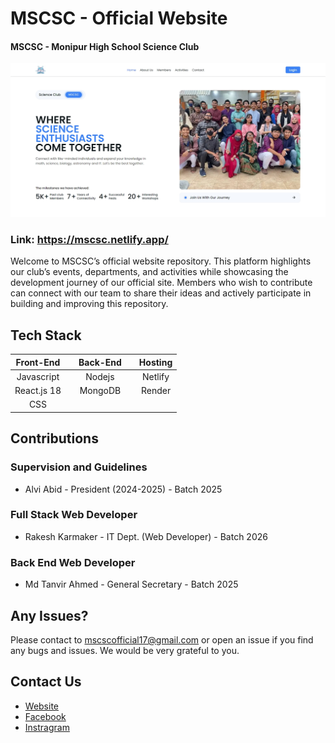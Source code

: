 # MSCSC - Official Website

#### MSCSC - Monipur High School Science Club

![rakesh-karmaker](client/public/hero-image.jpeg)

### Link: https://mscsc.netlify.app/

Welcome to MSCSC’s official website repository. This platform highlights our club’s events, departments, and activities while showcasing the development journey of our official site. Members who wish to contribute can connect with our team to share their ideas and actively participate in building and improving this repository.

## Tech Stack

|   Front-End    |     |  Back-End  |     |  Hosting  |
| :------------: | --- |  :------:  | --- |  :-----:  |
|   Javascript   |     |   Nodejs   |     |  Netlify  |
|  React.js 18   |     |   MongoDB  |     |  Render   |
|      CSS       |     |            |     |           |

## Contributions

### Supervision and Guidelines

- Alvi Abid - President (2024-2025) - Batch 2025

### Full Stack Web Developer

- Rakesh Karmaker - IT Dept. (Web Developer) - Batch 2026

### Back End Web Developer

- Md Tanvir Ahmed - General Secretary - Batch 2025

## Any Issues?

Please contact to mscscofficial17@gmail.com or open an issue if you find any bugs and issues. We would be very grateful to you.

## Contact Us

- [Website](https://mscsc.netlify.app/)
- [Facebook](https://www.facebook.com/MSCSC2014)
- [Instragram](https://www.instagram.com/_mscsclub_)
